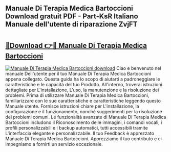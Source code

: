 ## Manuale Di Terapia Medica Bartoccioni Download gratuit PDF - Part-KsR Italiano Manuale dell'utente di riparazione ZvjFT

# <h2><a href="http://dfefg7.blite.top/?on=Manuale+Di+Terapia+Medica+Bartoccioni">🔗Download 👉🔴 Manuale Di Terapia Medica Bartoccioni</a></h2>

[![Manuale Di Terapia Medica Bartoccioni download](https://i.imgur.com/lujVjoI.png)](http://dfefg7.blite.top/?on=Manuale+Di+Terapia+Medica+Bartoccioni)
Ciao e benvenuto nel manuale Dell'utente per il tuo Manuale Di Terapia Medica Bartoccioni appena collegato. Questa guida ha lo scopo di aiutarti a padroneggiare le caratteristiche e le capacità del tuo Prodotto. All'interno, troverai istruzioni dettagliate per L'installazione, L'uso, la manutenzione e la risoluzione dei problemi. Prima di utilizzare Manuale Di Terapia Medica Bartoccioni, familiarizzare con le sue caratteristiche e caratteristiche leggendo questo Manuale utente. Fornisce istruzioni chiare per L'installazione, la configurazione e il funzionamento, nonché suggerimenti per la risoluzione dei problemi comuni. Le funzionalità avanzate di Manuale Di Terapia Medica Bartoccioni includono il Riconoscimento delle immagini, i comandi vocali, i profili personalizzabili e i backup automatici, tutti accessibili tramite L'interfaccia elegante e personalizzabile. Il tuo Feedback è apprezzato Manuale Di Terapia Medica Bartoccioni. Apprezziamo il tuo contributo e ci impegniamo a fornirti un servizio eccezionale.
